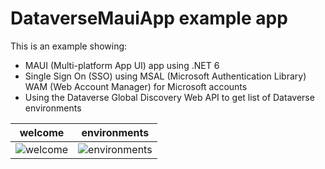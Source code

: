 # DataverseMauiApp example app

This is an example showing:

- MAUI (Multi-platform App UI) app using .NET 6
- Single Sign On (SSO) using MSAL (Microsoft Authentication Library) WAM (Web Account Manager) for Microsoft accounts
- Using the Dataverse Global Discovery Web API to get list of Dataverse environments

welcome             |  environments
:------------------:|:-------------------------:
![welcome](DataverseMauiApp/welcome.png)  |  ![environments](DataverseMauiApp/environments.png)
